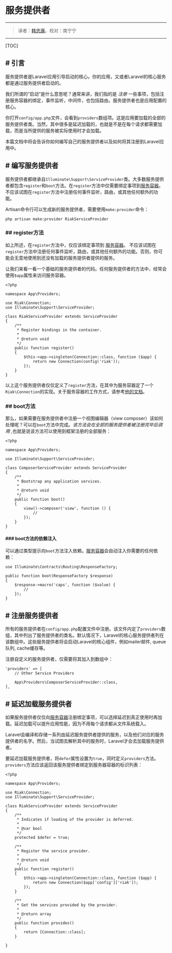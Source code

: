 # 服务提供者

---
 
> 译者：[韩忠康](http://hellokang.net)。校对：南宁宁

---

[TOC]

## # 引言
服务提供者是Laravel应用引导启动的核心。你的应用，又或者Laravel的核心服务都是通过服务提供者启动的。

我们所谓的“启动”是什么意思呢？通常来讲，我们指的是 *注册* 一些事项，包括注册服务容器的绑定，事件监听，中间件，也包括路由。服务提供者也是应用配置的核心。

你打开`config/app.php`文件，会看到`providers`数组项。这是应用要加载的全部的服务提供者类。当然，其中很多是延迟加载的，也就是不是在每个请求都需要加载，而是当所提供的服务被实际使用时才会加载。

本篇文档中将会告诉你如何编写自己的服务提供者以及如何将其注册到Laravel应用中。

## # 编写服务提供者
服务提供者都继承自`Illuminate\Support\ServiceProvider`类。大多数服务提供者都包含`register`和`boot`方法。在`register`方法中仅需要绑定事项到[服务容器](service-container)。不应该试图在`register`方法中注册任何事件监听，路由，或其他任何额外的功能。

Artisan命令行可以生成新的服务提供者，需要使用`make:provider`命令：

    php artisan make:provider RiakServiceProvider

### ## register方法
如上所述，在`register`方法中，仅应该绑定事项到 [服务容器](service-container)。 不应该试图在`register`方法中注册任何事件监听，路由，或其他任何额外的功能。否则，你可能会无意地使用到还没有加载的服务提供者提供的服务。

让我们来看一看一个基础的服务提供者的代码。任何服务提供者的方法中，经常会使用`$app`属性来访问服务容器。

    <?php

    namespace App\Providers;

    use Riak\Connection;
    use Illuminate\Support\ServiceProvider;

    class RiakServiceProvider extends ServiceProvider
    {
        /**
         * Register bindings in the container.
         *
         * @return void
         */
        public function register()
        {
            $this->app->singleton(Connection::class, function ($app) {
                return new Connection(config('riak'));
            });
        }
    }

以上这个服务提供者仅仅定义了`register`方法，在其中为服务容器定了一个`Riak\Connection`的实现。关于服务容器的工作方式，请参考[他的文档](service-container)。

### ## boot方法
那么，如果需要在服务提供者中注册一个视图编辑器（view composer）该如何处理呢？可以在`boot`方法中完成。*该方法会在全部的服务提供者被注册完毕后调用* ,也就是说该方法可以使用到框架注册的全部服务：

    <?php

    namespace App\Providers;

    use Illuminate\Support\ServiceProvider;

    class ComposerServiceProvider extends ServiceProvider
    {
        /**
         * Bootstrap any application services.
         *
         * @return void
         */
        public function boot()
        {
            view()->composer('view', function () {
                //
            });
        }
    }

#### ### boot方法的依赖注入
可以通过类型提示向`boot`方法注入依赖。[服务容器](service-container)会自动注入你需要的任何依赖：

    use Illuminate\Contracts\Routing\ResponseFactory;

    public function boot(ResponseFactory $response)
    {
        $response->macro('caps', function ($value) {
            //
        });
    }

## # 注册服务提供者
所有的服务提供者在`config/app.php`配置文件中注册。该文件内定了`providers`数组，其中列出了服务提供者的类名。默认情况下，Laravel的核心服务提供者列在该数组中。这些服务提供者将会启动Laravel的核心组件，例如mailer邮件, queue队列, cache缓存等。

注册自定义的服务提供者，仅需要将其加入到数组中：

    'providers' => [
        // Other Service Providers

        App\Providers\ComposerServiceProvider::class,
    ],


## # 延迟加载服务提供者
如果服务提供者仅仅向[服务容器](service-container)注册绑定事项，可以选择延迟到真正使用时再加载。延迟加载可以提升应用性能，因为不用每个请求都从文件系统载入。

Laravel会编译和存储一系列由延迟服务提供者提供的服务，以及他们对应的服务提供者的名字。然后，当试图去解析其中的服务时，Laravel才会去加载服务提供者。

要延迟加载服务提供者，将`defer`属性设置为`true`，同时定义`providers`方法。`providers`方法应该返回该服务提供者绑定到服务器容器的标识列表：
   
    <?php

    namespace App\Providers;

    use Riak\Connection;
    use Illuminate\Support\ServiceProvider;

    class RiakServiceProvider extends ServiceProvider
    {
        /**
         * Indicates if loading of the provider is deferred.
         *
         * @var bool
         */
        protected $defer = true;

        /**
         * Register the service provider.
         *
         * @return void
         */
        public function register()
        {
            $this->app->singleton(Connection::class, function ($app) {
                return new Connection($app['config']['riak']);
            });
        }

        /**
         * Get the services provided by the provider.
         *
         * @return array
         */
        public function provides()
        {
            return [Connection::class];
        }

    } 
